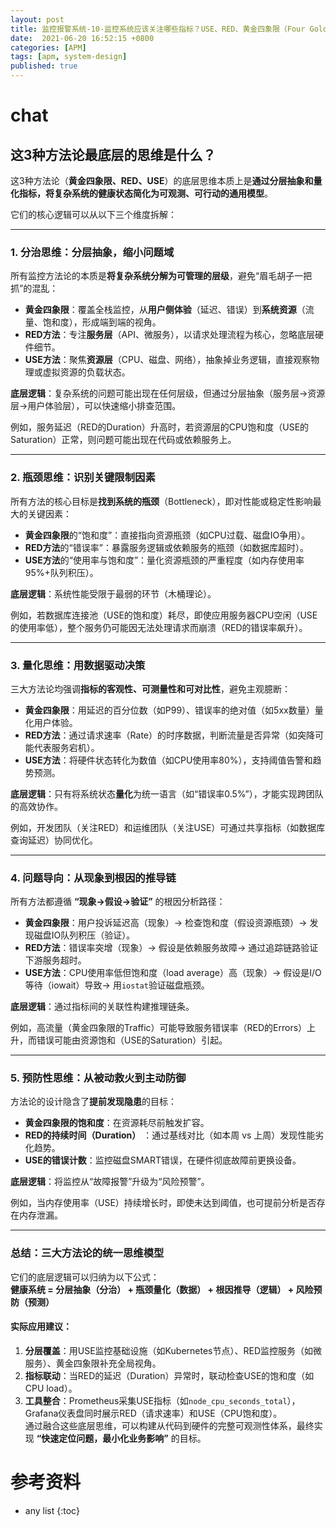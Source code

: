 ```yaml
---
layout: post
title: 监控报警系统-10-监控系统应该关注哪些指标？USE、RED、黄金四象限（Four Golden Signals）的思维模型
date:  2021-06-20 16:52:15 +0800
categories: [APM]
tags: [apm, system-design]
published: true
---
```


# chat

## 这3种方法论最底层的思维是什么？

这3种方法论（**黄金四象限、RED、USE**）的底层思维本质上是**通过分层抽象和量化指标，将复杂系统的健康状态简化为可观测、可行动的通用模型**。

它们的核心逻辑可以从以下三个维度拆解：

---

### **1. 分治思维：分层抽象，缩小问题域**
所有监控方法论的本质是**将复杂系统分解为可管理的层级**，避免“眉毛胡子一把抓”的混乱：
- **黄金四象限**：覆盖全栈监控，从**用户侧体验**（延迟、错误）到**系统资源**（流量、饱和度），形成端到端的视角。
- **RED方法**：专注**服务层**（API、微服务），以请求处理流程为核心，忽略底层硬件细节。
- **USE方法**：聚焦**资源层**（CPU、磁盘、网络），抽象掉业务逻辑，直接观察物理或虚拟资源的负载状态。  


**底层逻辑**：复杂系统的问题可能出现在任何层级，但通过分层抽象（服务层→资源层→用户体验层），可以快速缩小排查范围。

例如，服务延迟（RED的Duration）升高时，若资源层的CPU饱和度（USE的Saturation）正常，则问题可能出现在代码或依赖服务上。

---

### **2. 瓶颈思维：识别关键限制因素**
所有方法的核心目标是**找到系统的瓶颈**（Bottleneck），即对性能或稳定性影响最大的关键因素：
- **黄金四象限**的“饱和度”：直接指向资源瓶颈（如CPU过载、磁盘IO争用）。
- **RED方法**的“错误率”：暴露服务逻辑或依赖服务的瓶颈（如数据库超时）。
- **USE方法**的“使用率与饱和度”：量化资源瓶颈的严重程度（如内存使用率95%+队列积压）。


**底层逻辑**：系统性能受限于最弱的环节（木桶理论）。

例如，若数据库连接池（USE的饱和度）耗尽，即使应用服务器CPU空闲（USE的使用率低），整个服务仍可能因无法处理请求而崩溃（RED的错误率飙升）。

---

### **3. 量化思维：用数据驱动决策**
三大方法论均强调**指标的客观性、可测量性和可对比性**，避免主观臆断：
- **黄金四象限**：用延迟的百分位数（如P99）、错误率的绝对值（如5xx数量）量化用户体验。
- **RED方法**：通过请求速率（Rate）的时序数据，判断流量是否异常（如突降可能代表服务宕机）。
- **USE方法**：将硬件状态转化为数值（如CPU使用率80%），支持阈值告警和趋势预测。  

**底层逻辑**：只有将系统状态**量化**为统一语言（如“错误率0.5%”），才能实现跨团队的高效协作。

例如，开发团队（关注RED）和运维团队（关注USE）可通过共享指标（如数据库查询延迟）协同优化。

---

### **4. 问题导向：从现象到根因的推导链**
所有方法都遵循 **“现象→假设→验证”** 的根因分析路径：
- **黄金四象限**：用户投诉延迟高（现象）→ 检查饱和度（假设资源瓶颈）→ 发现磁盘IO队列积压（验证）。
- **RED方法**：错误率突增（现象）→ 假设是依赖服务故障→ 通过追踪链路验证下游服务超时。
- **USE方法**：CPU使用率低但饱和度（load average）高（现象）→ 假设是I/O等待（iowait）导致→ 用`iostat`验证磁盘瓶颈。  

**底层逻辑**：通过指标间的关联性构建推理链条。

例如，高流量（黄金四象限的Traffic）可能导致服务错误率（RED的Errors）上升，而错误可能由资源饱和（USE的Saturation）引起。

---

### **5. 预防性思维：从被动救火到主动防御**
方法论的设计隐含了**提前发现隐患**的目标：
- **黄金四象限的饱和度**：在资源耗尽前触发扩容。
- **RED的持续时间（Duration）** ：通过基线对比（如本周 vs 上周）发现性能劣化趋势。
- **USE的错误计数**：监控磁盘SMART错误，在硬件彻底故障前更换设备。  

**底层逻辑**：将监控从“故障报警”升级为“风险预警”。

例如，当内存使用率（USE）持续增长时，即使未达到阈值，也可提前分析是否存在内存泄漏。

---

### **总结：三大方法论的统一思维模型**
它们的底层逻辑可以归纳为以下公式：  
**健康系统 = 分层抽象（分治） + 瓶颈量化（数据） + 根因推导（逻辑） + 风险预防（预测）**  

#### **实际应用建议**：
1. **分层覆盖**：用USE监控基础设施（如Kubernetes节点）、RED监控服务（如微服务）、黄金四象限补充全局视角。
2. **指标联动**：当RED的延迟（Duration）异常时，联动检查USE的饱和度（如CPU load）。
3. **工具整合**：Prometheus采集USE指标（如`node_cpu_seconds_total`），Grafana仪表盘同时展示RED（请求速率）和USE（CPU饱和度）。  
通过融合这些底层思维，可以构建从代码到硬件的完整可观测性体系，最终实现 **“快速定位问题，最小化业务影响”** 的目标。

# 参考资料




* any list
{:toc}